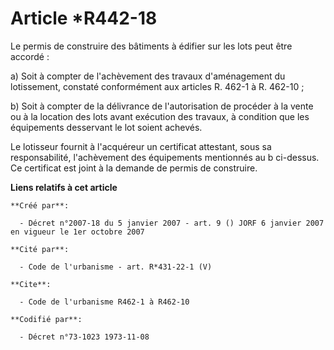 # Article *R442-18

Le permis de construire des bâtiments à édifier sur les lots peut être accordé :

a) Soit à compter de l'achèvement des travaux d'aménagement du lotissement, constaté conformément aux articles R. 462-1 à R.
462-10 ;

b) Soit à compter de la délivrance de l'autorisation de procéder à la vente ou à la location des lots avant exécution des
travaux, à condition que les équipements desservant le lot soient achevés.

Le lotisseur fournit à l'acquéreur un certificat attestant, sous sa responsabilité, l'achèvement des équipements mentionnés
au b ci-dessus. Ce certificat est joint à la demande de permis de construire.

**Liens relatifs à cet article**

	**Créé par**:

	  - Décret n°2007-18 du 5 janvier 2007 - art. 9 () JORF 6 janvier 2007 en vigueur le 1er octobre 2007

	**Cité par**:

	  - Code de l'urbanisme - art. R*431-22-1 (V)

	**Cite**:

	  - Code de l'urbanisme R462-1 à R462-10

	**Codifié par**:

	  - Décret n°73-1023 1973-11-08
